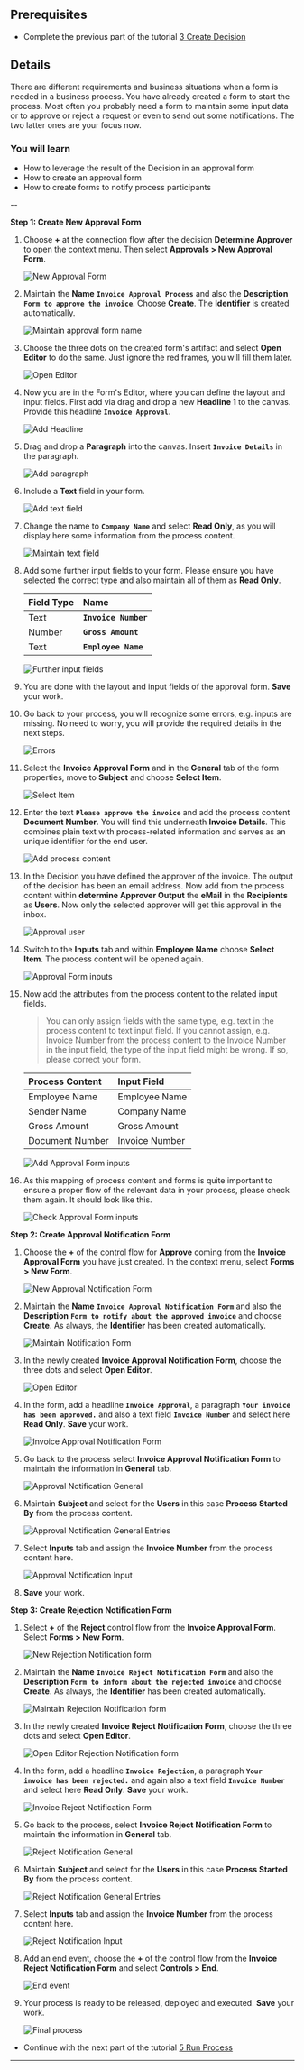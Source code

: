 ## Prerequisites
- Complete the previous part of the tutorial [3 Create Decision](https://github.com/SAP-samples/process-automation-enablement/tree/main/Workshops/LCNC_Roadshow%20-%20simplified/SAP%20Process%20Automation/3%20Create%20Decision/spa-dox-create-decision.md)

## Details
There are different requirements and business situations when a form is needed in a business process. You have already created a form to start the process.
Most often you probably need a form to maintain some input data or to approve or reject a request or even to send out some notifications.
The two latter ones are your focus now.


### You will learn
  - How to leverage the result of the Decision in an approval form
  - How to create an approval form
  - How to create forms to notify process participants

--

**Step 1: Create New Approval Form**

1. Choose **+** at the connection flow after the decision **Determine Approver** to open the context menu. Then select **Approvals > New Approval Form**.

    ![New Approval Form](01.png)

2. Maintain the **Name** **`Invoice Approval Process`** and also the **Description** **`Form to approve the invoice`**. Choose **Create**. The **Identifier** is created automatically.

    ![Maintain approval form name](02.png)

3. Choose the three dots on the created form's artifact and select **Open Editor** to do the same. Just ignore the red frames, you will fill them later.

    ![Open Editor](03.png)

4. Now you are in the Form's Editor, where you can define the layout and input fields. First add via drag and drop a new **Headline 1** to the canvas.   Provide this headline **`Invoice Approval`**.

    ![Add Headline](04.png)

5. Drag and drop a **Paragraph** into the canvas. Insert **`Invoice Details`** in the paragraph.

    ![Add paragraph](05.png)

6. Include a **Text** field in your form.

    ![Add text field](06.png)

7. Change the name to **`Company Name`** and select **Read Only**, as you will display here some information from the process content.

    ![Maintain text field](07.png)

8. Add some further input fields to your form. Please ensure you have selected the correct type and also maintain all of them as **Read Only**.

    |  Field Type    | Name
    |  :------------- | :-------------
    |  Text          | **`Invoice Number`**
    |  Number           | **`Gross Amount`**
    |  Text   | **`Employee Name`**

    ![Further input fields](08.png)

9. You are done with the layout and input fields of the approval form. **Save** your work.

10. Go back to your process, you will recognize some errors, e.g. inputs are missing. No need to worry, you will provide the required details in the next steps.

    ![Errors](09.png)

11. Select the **Invoice Approval Form** and in the **General** tab of the form properties, move to **Subject** and choose **Select Item**.

    ![Select Item](10.png)

12. Enter the text **`Please approve the invoice`** and add the process content **Document Number**. You will find this underneath **Invoice Details**.
This combines plain text with process-related information and serves as an unique identifier for the end user.

    ![Add process content](11.png)

13. In the Decision you have defined the approver of the invoice. The output of the decision has been an email address. Now add from the process content within **determine Approver Output** the **eMail** in the **Recipients** as **Users**. Now only the selected approver will get this approval in the inbox.

    ![Approval user](12.png)

14. Switch to the **Inputs** tab and within **Employee Name** choose **Select Item**. The process content will be opened again.

    ![Approval Form inputs](14.png)

15. Now add the attributes from the process content to the related input fields.

    > You can only assign fields with the same type, e.g. text in the process content to text input field.
     If you cannot assign, e.g. Invoice Number from the process content to the Invoice Number in the input field, the type of the input field might be wrong. If so, please correct your form.

    |  Process Content    | Input Field
    |  :------------- | :-------------
    |  Employee Name          | Employee Name
    |  Sender Name           | Company Name
    |  Gross Amount    | Gross Amount
    |  Document Number          | Invoice Number

    ![Add Approval Form inputs](15.png)

16. As this mapping of process content and forms is quite important to ensure a proper flow of the relevant data in your process, please check them again. It should look like this.

    ![Check Approval Form inputs](16.png)

**Step 2: Create Approval Notification Form**

1. Choose the **+** of the control flow for **Approve** coming from the **Invoice Approval Form** you have just created. In the context menu, select **Forms > New Form**.

    ![New Approval Notification Form](17.png)

2. Maintain the **Name** **`Invoice Approval Notification Form`** and also the **Description** **`Form to notify about the approved invoice`** and choose **Create**. As always, the **Identifier** has been created automatically.

    ![Maintain Notification Form](18.png)

3. In the newly created **Invoice Approval Notification Form**, choose the three dots and select **Open Editor**.

    ![Open Editor](19.png)

4. In the form, add a headline **`Invoice Approval`**, a paragraph **`Your invoice has been approved.`** and also a text field **`Invoice Number`** and select here **Read Only**. **Save** your work.

    ![Invoice Approval Notification Form](20.png)

5. Go back to the process select **Invoice Approval Notification Form** to maintain the information in **General** tab.

    ![Approval Notification General](21.png)

6. Maintain **Subject** and select for the **Users** in this case **Process Started By** from the process content.

    ![Approval Notification General Entries](22.png)

7. Select **Inputs** tab and assign the **Invoice Number** from the process content here.

    ![Approval Notification Input](23.png)

8. **Save** your work.

**Step 3: Create Rejection Notification Form**

1. Select **+** of the **Reject** control flow from the **Invoice Approval Form**. Select **Forms > New Form**.

    ![New Rejection Notification form](24.png)

2. Maintain the **Name** **`Invoice Reject Notification Form`** and also the **Description** **`Form to inform about the rejected invoice`** and choose **Create**. As always, the **Identifier** has been created automatically.

    ![Maintain Rejection Notification form](25.png)

3. In the newly created **Invoice Reject Notification Form**, choose the three dots and select **Open Editor**.

    ![Open Editor Rejection Notification form](26.png)

4. In the form, add a headline **`Invoice Rejection`**, a paragraph **`Your invoice has been rejected.`** and again also a text field **`Invoice Number`** and select here **Read Only**. **Save** your work.

    ![Invoice Reject Notification Form](27.png)

5. Go back to the process, select **Invoice Reject Notification Form** to maintain the information in **General** tab.

    ![Reject Notification General](28.png)

6. Maintain **Subject** and select for the **Users** in this case **Process Started By** from the process content.

    ![Reject Notification General Entries](29.png)

7. Select **Inputs** tab and assign the **Invoice Number** from the process content here.

    ![Reject Notification Input](30.png)

8. Add an end event, choose the **+** of the control flow from the **Invoice Reject Notification Form** and select **Controls > End**.

    ![End event](31.png)

9. Your process is ready to be released, deployed and executed. **Save** your work.

    ![Final process](32.png)

- Continue with the next part of the tutorial [5 Run Process](https://github.com/SAP-samples/process-automation-enablement/tree/main/Workshops/LCNC_Roadshow%20-%20simplified/SAP%20Process%20Automation/5%20CreateRun%20Process/spa-dox-run-process.md)
---
